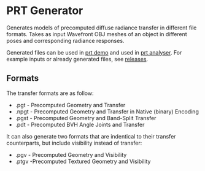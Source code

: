 # PRT Generator
Generates models of precomputed diffuse radiance transfer in different file formats. Takes as input Wavefront OBJ meshes of an object in different poses and corresponding radiance responses.

Generated files can be used in [prt demo](https://github.com/jaliborc/prt-demo) and used in [prt analyser](https://github.com/jaliborc/prt-analyser). For example inputs or already generated files, see [releases](https://github.com/Jaliborc/prt-demo/releases).

## Formats
The transfer formats are as follow:
* .pgt - Precomputed Geometry and Transfer
* .npgt - Precomputed Geometry and Transfer in Native (binary) Encoding
* .pgst - Precomputed Geometry and Band-Split Transfer
* .pdt - Precomputed BVH Angle Joints and Transfer

It can also generate two formats that are indentical to their transfer counterparts, but include visibility instead of transfer:
* .pgv - Precomputed Geometry and Visibility
* .ptgv -Precomputed Textured Geometry and Visibility
